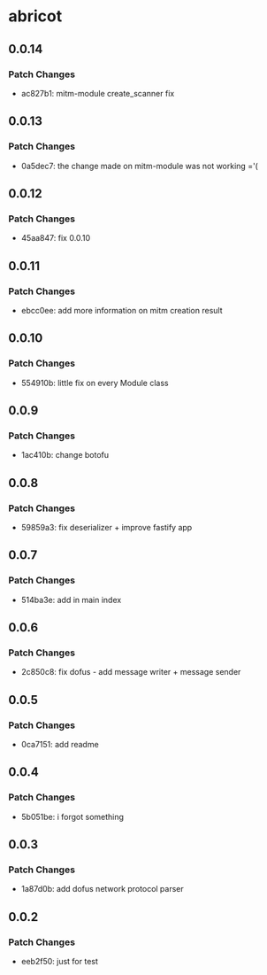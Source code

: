 # abricot

## 0.0.14

### Patch Changes

- ac827b1: mitm-module create_scanner fix

## 0.0.13

### Patch Changes

- 0a5dec7: the change made on mitm-module was not working ='(

## 0.0.12

### Patch Changes

- 45aa847: fix 0.0.10

## 0.0.11

### Patch Changes

- ebcc0ee: add more information on mitm creation result

## 0.0.10

### Patch Changes

- 554910b: little fix on every Module class

## 0.0.9

### Patch Changes

- 1ac410b: change botofu

## 0.0.8

### Patch Changes

- 59859a3: fix deserializer + improve fastify app

## 0.0.7

### Patch Changes

- 514ba3e: add in main index

## 0.0.6

### Patch Changes

- 2c850c8: fix dofus - add message writer + message sender

## 0.0.5

### Patch Changes

- 0ca7151: add readme

## 0.0.4

### Patch Changes

- 5b051be: i forgot something

## 0.0.3

### Patch Changes

- 1a87d0b: add dofus network protocol parser

## 0.0.2

### Patch Changes

- eeb2f50: just for test
